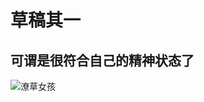 # 草稿其一

## 可谓是很符合自己的精神状态了

![潦草女孩](https://store-1258290249.cos.ap-guangzhou.myqcloud.com/image/paint/06.jpg)

